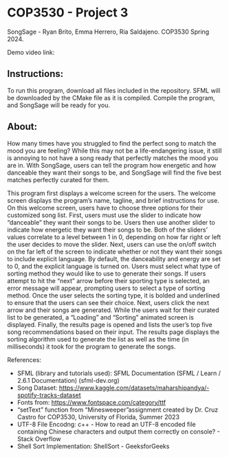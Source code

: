 <H1> COP3530 - Project 3 </h1>
SongSage - Ryan Brito, Emma Herrero, Ria Saldajeno.
COP3530 Spring 2024.

Demo video link:

<h2> Instructions: </h2>
To run this program, download all files included in the repository. SFML will be downloaded by the CMake file as it is compiled. Compile the program, and SongSage will be ready for you.

<h2> About: </h2>
How many times have you struggled to find the perfect song to match the mood you are feeling? While this may not be a life-endangering issue, it still is annoying to not have a song ready that perfectly matches the mood you are in. With SongSage, users can tell the program how energetic and how danceable they want their songs to be, and SongSage will find the five best matches perfectly curated for them.


This program first displays a welcome screen for the users. The welcome screen displays the program’s name, tagline, and brief instructions for use. On this welcome screen, users have to choose three options for their customized song list. First, users must use the slider to indicate how “danceable” they want their songs to be. Users then use another slider to indicate how energetic they want their songs to be. Both of the sliders’ values correlate to a level between 1 in 0, depending on how far right or left the user decides to move the slider. Next, users can use the on/off switch on the far left of the screen to indicate whether or not they want their songs to include explicit language. By default, the danceability and energy are set to 0, and the explicit language is turned on. Users must select what type of sorting method they would like to use to generate their songs. If users attempt to hit the “next” arrow before their sporting type is selected, an error message will appear, prompting users to select a type of sorting method. Once the user selects the sorting type, it is bolded and underlined to ensure that the users can see their choice. Next, users click the next arrow and their songs are generated. 
While the users wait for their curated list to be generated, a “Loading” and “Sorting” animated screen is displayed. Finally, the results page is opened and lists the user’s top five song recommendations based on their input. The results page displays the sorting algorithm used to generate the list as well as the time (in milliseconds) it took for the program to generate the songs.

References:
- SFML (library and tutorials used): SFML Documentation (SFML / Learn / 2.6.1 Documentation) (sfml-dev.org)
- Song Dataset:  https://www.kaggle.com/datasets/maharshipandya/-spotify-tracks-dataset
- Fonts from: https://www.fontspace.com/category/ttf
- “setText” function from “Minesweeper”assignment created by Dr. Cruz Castro for COP3530, University of Florida, Summer 2023
- UTF-8 File Encodng: c++ - How to read an UTF-8 encoded file containing Chinese characters and output them correctly on console? - Stack Overflow
- Shell Sort Implementation: ShellSort - GeeksforGeeks
